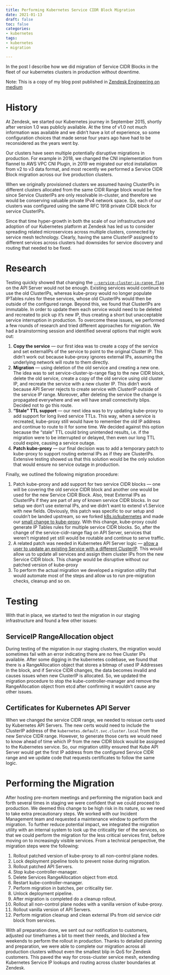 ```yaml
---
title: Performing Kubernetes Service CIDR Block Migration
date: 2021-01-13
draft: false
toc: false
categories:
- kubernetes
tags:
- kubernetes
- migration

---
```


In the post I describe how we did migration of Service CIDR Blocks in the fleet of our kubernetes clusters in production without downtime.

<!--more-->

Note: This is a copy of my blog post published in [Zendesk Engineering on medium](https://medium.com/zendesk-engineering/performing-kubernetes-service-cidr-block-migration-8f554cb4d4f)

# History

At Zendesk, we started our Kubernetes journey in September 2015, shortly after version 1.0 was publicly available. At the time of v1.0 not much information was available and we didn’t have a lot of experience, so some configuration choices that made sense four years ago have had to be reconsidered as the years went by.

Our clusters have seen multiple potentially disruptive migrations in production. For example in 2018, we changed the CNI implementation from flannel to AWS VPC CNI Plugin, in 2019 we migrated our etcd installation from v2 to v3 data format, and most recently we performed a Service CIDR Block migration across our live production clusters.

When we originally provisioned clusters we assumed having ClusterIPs in different clusters allocated from the same CIDR Range block would be fine since Service ClusterIPs are only resolvable in-cluster, and therefore we would be conserving valuable private IPv4 network space. So, each of our clusters was configured using the same RFC 1918 private CIDR block for service ClusterIPs.

Since that time hyper-growth in both the scale of our infrastructure and adoption of our Kubernetes platform at Zendesk has led us to consider spreading related microservices across multiple clusters, connected by service mesh technology. Clearly, having the same ClusterIP assigned to different services across clusters had downsides for service discovery and routing that needed to be fixed.

# Research

Testing quickly showed that changing the [`--service-cluster-ip-range flag`](https://kubernetes.io/docs/reference/command-line-tools-reference/kube-apiserver/) on the API Server would not be enough. Existing services would continue to use the old ClusterIPs, whereas kube-proxy would no longer populate IPTables rules for these services, whose old ClusterIPs would then be outside of the configured range. Beyond this, we found that ClusterIPs are immutable. In order to update them each service would need to be deleted and recreated to pick up it’s new IP, thus creating a short but unacceptable service interruption in production.
To overcome these issues, we performed a few rounds of research and tried different approaches for migration.
We had a brainstorming session and identified several options that might work out:

1. **Copy the service** — our first idea was to create a copy of the service and set externalIPs of the service to point to the original Cluster IP. This didn’t work out because kube-proxy ignores external IPs, assuming the underlying network will route to them directly.
1. **Migration** — using deletion of the old service and creating a new one. The idea was to set service-cluster-ip-range flag to the new CIDR block, delete the old service, create a copy of the old service using old cluster IP, and recreate the service with a new cluster IP. This didn’t work because API Server rejects to create service with ClusterIP outside of the service IP range. Moreover, after deleting the service the change is propagated everywhere and we will have small connectivity blips. Decided not to go this route.
1. **“Stale” TTL support** — our next idea was to try updating kube-proxy to add support for long lived service TTLs. This way, when a service is recreated, kube-proxy still would have to remember the old IP address and continue to route to it for some time. We decided against this option because the “stale” TTL could bring unintended results, i.e. if the migration were to be interrupted or delayed, then even our long TTL could expire, causing a service outage.
1. **Patch kube-proxy** — our final decision was to add a temporary patch to kube-proxy to support routing external IPs as if they are ClusterIPs. Extensive testing showed us that this solution would be the only solution that would ensure no service outage in production.

Finally, we outlined the following migration procedure:

1. Patch kube-proxy and add support for two service CIDR blocks — one will be covering the old service CIDR block and another one would be used for the new Service CIDR Block. Also, treat External IPs as ClusterIPs if they are part of any of known service CIDR blocks. In our setup we don’t use external IPs, and we didn’t want to extend v1.Service with new fields. Obviously, this patch was specific to our setup and couldn’t be landed upstream, so we forked [k8s.io/kubernetes](https://github.com/kubernetes/kubernetes/) and made our [small change to kube-proxy](https://github.com/uthark/kubernetes/commit/b82dc8761084400ee86acf4076c5d63a3de80e75). With this change, kube-proxy could generate IP Tables rules for multiple service CIDR blocks. So, after the change of the service-cidr-range flag on API Server, services that weren’t migrated yet still would be routable and continue to serve traffic.
1. A related patch was needed in Kubernetes API Server logic — [allow a user to update an existing Service with a different ClusterIP](https://github.com/uthark/kubernetes/commit/1152f6cd03fd0f18ea4aa745a9855c989c272022). This would allow us to update all services and assign them cluster IPs from the new Service CIDR block. This change would be disruptive without our patched version of kube-proxy
1. To perform the actual migration we developed a migration utility that would automate most of the steps and allow us to run pre-migration checks, cleanup and so on.

# Testing

With that in place, we started to test the migration in our staging infrastructure and found a few other issues:

## ServiceIP RangeAllocation object

During testing of the migration in our staging clusters, the migration would sometimes fail with an error indicating there are no free Cluster IPs available. After some digging in the kubernetes codebase, we found that there is a RangeAllocation object that stores a bitmap of used IP Addresses in the block, and if Service CIDR changes, the data becomes invalid and causes issues when new ClusterIP is allocated. So, we updated the migration procedure to stop the kube-controller-manager and remove the RangeAllocation object from etcd after confirming it wouldn’t cause any other issues.

## Certificates for Kubernetes API Server

When we changed the service CIDR range, we needed to reissue certs used by Kubernetes API Servers. The new certs would need to include the ClusterIP address of the `kubernetes.default.svc.cluster.local`  from the new Service CIDR range. However, to generate those certs we would need to know ahead of time which IP from the new CIDR block would be assigned to the Kubernetes service. So, our migration utility ensured that Kube API Server would get the first IP address from the configured Service CIDR range and we update code that requests certificates to follow the same logic.

# Performing the Migration

After hosting pre-mortem meetings and performing the migration back and forth several times in staging we were confident that we could proceed to production. We deemed this change to be high risk in its nature, so we need to take extra precautionary steps. We worked with our Incident Management team and requested a maintenance window to perform the migration. To further reduce potential impact, we integrated the migration utility with an internal system to look up the criticality tier of the services, so that we could perform the migration for the less critical services first, before moving on to increasingly visible services.
From a technical perspective, the migration steps were the following:

1. Rollout patched version of kube-proxy to all non-control plane nodes.
1. Lock deployment pipeline tools to prevent noise during migration.
1. Rollout patched API Servers.
1. Stop kube-controller-manager.
1. Delete Services RangeAllocation object from etcd.
1. Restart kube-controller-manager.
1. Perform migration in batches, per criticality tier.
1. Unlock deployment pipeline.
1. After migration is completed do a cleanup rollout.
1. Rollout all non-control plane nodes with a vanilla version of kube-proxy.
1. Rollout vanilla version of API Servers.
1. Perform migration cleanup and clean external IPs from old service cidr block from services.

With all preparation done, we sent out our notification to customers, adjusted our timeframes a bit to meet their needs, and blocked a few weekends to perform the rollout in production. Thanks to detailed planning and preparation, we were able to complete our migration across all production clusters without even the smallest blip in QoS for Zendesk customers. This paved the way for cross-cluster service mesh, extending Kubernetes Service IP lookups and routing across cluster boundaries at Zendesk.